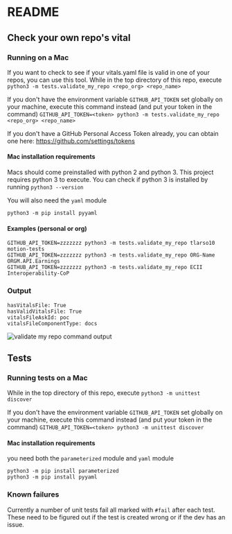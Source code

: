 # README

## Check your own repo's vital

### Running on a Mac

If you want to check to see if your vitals.yaml file is valid in one of your repos, you can use this tool.  While in the top directory of this repo, execute `python3 -m tests.validate_my_repo <repo_org> <repo_name>`

If you don't have the environment variable `GITHUB_API_TOKEN` set globally on your machine, execute this command instead (and put your token in the command) `GITHUB_API_TOKEN=<token> python3 -m tests.validate_my_repo <repo_org> <repo_name>`

If you don't have a GitHub Personal Access Token already, you can obtain one here: <https://github.com/settings/tokens>

#### Mac installation requirements

Macs should come preinstalled with python 2 and python 3.  This project requires python 3 to execute. You can check if python 3 is installed by running `python3 --version`

You will also need the `yaml` module

    python3 -m pip install pyyaml

#### Examples (personal or org)

    GITHUB_API_TOKEN=zzzzzzz python3 -m tests.validate_my_repo tlarso10 motion-tests
    GITHUB_API_TOKEN=zzzzzzz python3 -m tests.validate_my_repo ORG-Name ORGM.API.Earnings
    GITHUB_API_TOKEN=zzzzzzz python3 -m tests.validate_my_repo ECII Interoperability-CoP

### Output

    hasVitalsFile: True
    hasValidVitalsFile: True
    vitalsFileAskId: poc
    vitalsFileComponentType: docs

![validate my repo command output](validateMyRepoExample.png)

## Tests

### Running tests on a Mac

While in the top directory of this repo, execute `python3 -m unittest discover`

If you don't have the environment variable `GITHUB_API_TOKEN` set globally on your machine, execute this command instead (and put your token in the command) `GITHUB_API_TOKEN=<token> python3 -m unittest discover`

#### Mac installation requirements

you need both the `parameterized` module and `yaml` module

    python3 -m pip install parameterized
    python3 -m pip install pyyaml

### Known failures

Currently a number of unit tests fail all marked with `#fail` after each test.  These need to be figured out if the test is created wrong or if the dev has an issue.
